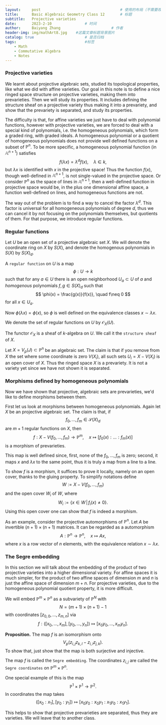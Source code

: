 ```yaml
---
layout:     post   				                    # 使用的布局（不需要改）
title:      Basic Algebraic Geometry Class 12		# 标题 
subtitle:   Projective varieties
date:       2023-2-10 				# 时间
author:     Baiyang Zhang 						# 作者
header-img: img/mathArt8.jpg 	#这篇文章标题背景图片
catalog: true 						# 是否归档
tags:								#标签
    - Math
    - Commutative Algebra
    - Notes
---
```


### Projective varieties

We learnt about projective algebraic sets, studied its topological properties, like what we did with affine varieties. Our goal in this note is to define a nice ringed space structure on projective varieties, making them into prevarieties. Then we will study its properties. It includes defining the structure sheaf on a projective variety thus making it into a prevariety, and show that the prevariety is separated, and study its properties.

The difficulty is that, for affine varieties we just have to deal with polynomial functions, however with projective varieties, we are forced to deal with a special kind of polynomials, i.e. the homogeneous polynomials, which form a graded ring, with graded ideals. A homogeneous polynomial or a quotient of homogeneous polynomials does not provide well defined functions on a subset of $\mathbb{P}^{n}$. To be more specific, a homogeneous polynomial function (in $\mathbb{A}^{n+1}$) satisfies
$$
f(\lambda x) = \lambda^{d} f(x), \quad \lambda \in k,
$$
but $\lambda x$ is identified with $x$ in the projective space! Thus the function $f(x)$, though well-defined in $\mathbb{A}^{n+1}$, is not single-valued in the projective space. Or consider $\mathbb{P}^{n}$ as the space of lines in $\mathbb{A}^{n+1}$, then a well-defined function in projective space would be, in the plus one dimensional affine space, a function well-defined on lines, and homogeneous functions are not.

The way out of the problem is to find a way to cancel the factor $\lambda^{d}$. This factor is universal for all homogeneous polynomials of degree $d$, thus we can cancel it by not focusing on the polynomials themselves, but quotients of them. For that purpose, we introduce regular functions.

### Regular functions

Let $U$ be an open set of a projective algebraic set $X$. We will denote the coordinate ring on $X$ by $S(X)$, and denote the homogenous polynomials in $S(X)$ by $S(X)_ {d}$.

A `regular function` on $U$ is a map 
$$
\phi: U\to k
$$
such that for any $a\in U$ there is an open neighborhood $U_ {a}\subset U$ of $a$ and *homogenous* polynomials $f,g\in S(X)_ {d}$ such that 
$$
\phi(x) = \frac{g(x)}{f(x)}, \quad f\neq 0
$$
for all $x \in U_ {a}$.

Now $\phi(\lambda x) = \phi(x)$, so $\phi$ is well defined on the equivalence classes $x\sim \lambda x$. 

We denote the set of regular functions on $U$ by $\mathcal{O}_ {X}(U)$.

The functor $\mathcal{O}_ {X}$ is a sheaf of $k$-algebra on $U$. We call it the `structure sheaf` of $X$.

Let $X = V_ {p}(J) \subset\mathbb{P}^{n}$ be an algebraic set. The claim is that if you remove from $X$ the set where some coordinate is zero $V(X_ {i})$, all such sets $U_ {i} = X-V(X_ {i})$ is an open cover of $X$. Thus the ringed space $X$ is a prevariety. It is not a variety yet since we have not shown it is separated.

### Morphisms defined by homogeneous polynomials

Now we have shown that projective, algebraic sets are prevarieties, we'd like to define morphisms between them. 

First let us look at morphisms between homogeneous polynomials. Again let $X$ be an projective algebraic set. The claim is that, if 
$$
f_{0},\dots,f_ {m} \in  \mathcal{S}(X)_ {d}
$$
are $m+1$ regular functions on $X$, then 
$$
f: X - V(f_{0},\dots,f_ {m}) \to\mathbb{P}^{m},\quad x\mapsto[f_{0}(x): \dots : f_ {m}(x)]
$$
is a morphism of prevarieties.

This map is well defined since, first, none of the $f_0,\dots,f_ {m}$ is zero; second, it maps $x$ and $\lambda x$ to the same point, thus it is truly a map from a line to a line. 

To show $f$ is a morphism, it suffices to prove it locally, namely on an open cover, thanks to the gluing property. To simplify notations define
$$
W := X - V(f_{0},\dots,f_ {m})
$$
and the open cover $W_ {i}$ of $W$, where
$$
W_ {i} := \left\{ x \in W \,\middle\vert\, f_ {i}(x)\neq 0 \right\} .
$$
Using this open cover one can show that $f$ is indeed a morphism. 

As an example, consider the projective automorphisms of $\mathbb{P}^{n}$. Let $A$ be invertible $(n+1)\times(n+1)$ matrices. It can be regarded as a automorphism 
$$
A: \mathbb{P}^{n} \to \mathbb{P}^{n},\quad  x\mapsto Ax,
$$
where $x$ is a row vector of $n$ elements, with the equivalence relation $x\sim \lambda x$. 

### The Segre embedding

In this section we will talk about the embedding of the product of two projective varieties into a higher dimensional variety. For affine spaces it is much simpler, for the product of two affine spaces of dimension $m$ and $n$ is just the affine space of dimension $m+n$. For projective varieties, due to the homogeneous polynomial quotient property, it is more difficult. 

We will embed $\mathbb{P}^{m}\times\mathbb{P}^{n}$ as a subvariety of $\mathbb{P}^{N}$ with
$$
N = (m+1)\times (n+1) -1
$$
with coordinates $[z_ {0,0},\dots,z_ {m,n}]$ via
$$
f: ([x_{0},\dots,x_ {m}] , [y_{0},\dots,y_ {n}]) \mapsto [x_ {0}y_{0},\dots,x_ {m}y_ {n}].
$$

**Proposition.** The map $f$ is an isomorphism onto 
$$
V_ {p}(z_ {i,j}z_ {k,l}-z_ {i,l}z_ {j,k}).
$$
To show that, just show that the map is both surjective and injective. 

The map $f$ is called the `Segre embedding`. The coordinates $z_ {i,j}$ are called the `Segre coordinates` on $\mathbb{P}^{m}\times\mathbb{P}^{n}$.

One special example of this is the map
$$
\mathbb{P}^{1}\times \mathbb{P}^{1}\to\mathbb{P}^{2}.
$$
In coordinates the map takes 
$$
([x_{0}: x_{1}],[y_{0}: y_{1}]) \mapsto [x_{0}y_{0}:x_{0}y_{1}: x_{1}y_{0}: x_{1}y_{1}].
$$

This helps to show that projective prevarieties are separated, thus they are varieties. We will leave that to another class.